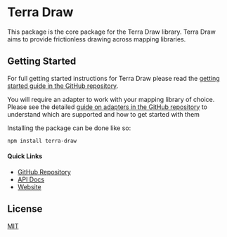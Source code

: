 # Terra Draw

This package is the core package for the Terra Draw library. Terra Draw aims to provide frictionless drawing across mapping libraries. 

## Getting Started

For full getting started instructions for Terra Draw please read the [getting started guide in the GitHub repository](https://github.com/JamesLMilner/terra-draw/blob/main/guides/1.GETTING_STARTED.md).

You will require an adapter to work with your mapping library of choice. Please see the detailed [guide on adapters in the GitHub repository](https://github.com/JamesLMilner/terra-draw/blob/main/guides/1.ADAPTERS.md) to understand which are supported and how to get started with them

Installing the package can be done like so:

```shell
npm install terra-draw
```

#### Quick Links

* [GitHub Repository](https://www.github.com/JamesLMilner/terra-draw)
* [API Docs](https://terradraw.io/#/api) 
* [Website](https://terradraw.io)

## License 

[MIT](https://github.com/JamesLMilner/terra-draw/blob/main/LICENSE)